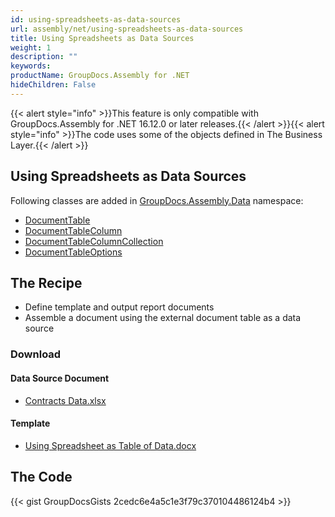 ```yaml
---
id: using-spreadsheets-as-data-sources
url: assembly/net/using-spreadsheets-as-data-sources
title: Using Spreadsheets as Data Sources
weight: 1
description: ""
keywords: 
productName: GroupDocs.Assembly for .NET
hideChildren: False
---
```

{{< alert style="info" >}}This feature is only compatible with GroupDocs.Assembly for .NET 16.12.0 or later releases.{{< /alert >}}{{< alert style="info" >}}The code uses some of the objects defined in The Business Layer.{{< /alert >}}

## Using Spreadsheets as Data Sources

Following classes are added in [GroupDocs.Assembly.Data](https://apireference.groupdocs.com/net/assembly/groupdocs.assembly.data/) namespace:

*   [DocumentTable](https://apireference.groupdocs.com/net/assembly/groupdocs.assembly.data/documenttable)
*   [DocumentTableColumn](https://apireference.groupdocs.com/net/assembly/groupdocs.assembly.data/documenttablecolumn)
*   [DocumentTableColumnCollection](https://apireference.groupdocs.com/net/assembly/groupdocs.assembly.data/documenttablecolumncollection)
*   [DocumentTableOptions](https://apireference.groupdocs.com/net/assembly/groupdocs.assembly.data/documenttableoptions)

## The Recipe

*   Define template and output report documents
*   Assemble a document using the external document table as a data source

### Download

#### Data Source Document

*   [Contracts Data.xlsx](https://github.com/groupdocs-assembly/GroupDocs.Assembly-for-.NET/blob/master/Examples/Data/Data%20Sources/Excel%20DataSource/Contracts%20Data.xlsx?raw=true)

#### Template

*   [Using Spreadsheet as Table of Data.docx](https://github.com/groupdocs-assembly/GroupDocs.Assembly-for-.NET/blob/master/Examples/Data/Source/Word%20Templates/Using%20Spreadsheet%20as%20Table%20of%20Data.docx?raw=true)

## The Code

{{< gist GroupDocsGists 2cedc6e4a5c1e3f79c370104486124b4 >}}



